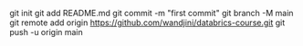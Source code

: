 
git init
git add README.md
git commit -m "first commit"
git branch -M main
git remote add origin https://github.com/wandjini/databrics-course.git
git push -u origin main